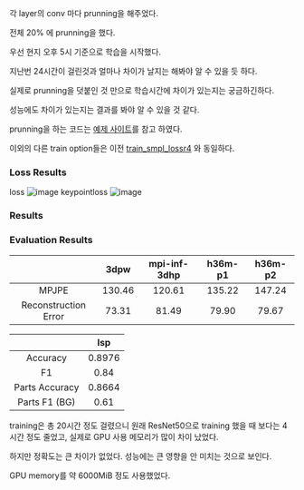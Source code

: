 각 layer의 conv 마다 prunning을 해주었다. 

전체 20% 에 prunning을 했다. 

우선 현지 오후 5시 기준으로 학습을 시작했다. 

지난번 24시간이 걸린것과 얼마나 차이가 날지는 해봐야 알 수 있을 듯 하다. 

실제로 prunning을 덧붙인 것 만으로 학습시간에 차이가 있는지는 궁금하긴하다. 

성능에도 차이가 있는지는 결과를 봐야 알 수 있을 것 같다. 

prunning을 하는 코드는 [예제 사이트](https://github.com/Huffon/nlp-various-tutorials/blob/master/pruning-bert.ipynb)를 참고 하였다.

이외의 다른 train option들은 이전 [train_smpl_lossr4](https://github.com/bae3559/2021summerintern/tree/main/train/train_add_smpl_loss4) 와 동일하다. 

### Loss Results

loss
![image](https://user-images.githubusercontent.com/42258047/127101820-f404fd50-fe25-49c5-a020-3e137fb5c339.png)
keypointloss
![image](https://user-images.githubusercontent.com/42258047/127101855-9863a12c-dd73-423a-a49c-4aaaa44376a6.png)


### Results

### Evaluation Results

|  | 3dpw | mpi-inf-3dhp | h36m-p1 | h36m-p2 |
|:--:|:--:|:--:|:--:|:--:|
| MPJPE | 130.46 | 120.61 | 135.22 | 147.24 |
| Reconstruction Error | 73.31 | 81.49 | 79.90 | 79.67 | 


| | lsp | 
|:--:|:--:|
| Accuracy | 0.8976 |
| F1 | 0.84 |
| Parts Accuracy | 0.8664 |
| Parts F1 (BG) | 0.61 | 


training은 총 20시간 정도 걸렸으니 원래 ResNet50으로 training 했을 때 보다는 4시간 정도 줄었고, 실제로 GPU 사용 메모리가 많이 차이 났었다. 

하지만 정확도는 큰 차이가 없었다. 성능에는 큰 영향을 안 미치는 것으로 보인다. 

GPU memory를 약 6000MiB 정도 사용했었다. 

